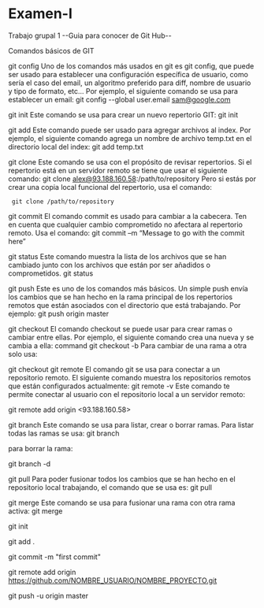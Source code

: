# Examen-I

Trabajo grupal 1
--Guia para conocer de Git Hub--

Comandos básicos de GIT

git config
Uno de los comandos más usados en git es git config, que puede ser usado para establecer una configuración específica de usuario, como sería el caso del email, un algoritmo preferido para diff, nombre de usuario y tipo de formato, etc… Por ejemplo, el siguiente comando se usa para establecer un email:
git config --global user.email sam@google.com

git init
Este comando se usa para crear un nuevo repertorio GIT:
git init

git add
Este comando puede ser usado para agregar archivos al index. Por ejemplo, el siguiente comando agrega un nombre de archivo temp.txt en el directorio local del index:
git add temp.txt

git clone
Este comando se usa con el propósito de revisar repertorios. Si el repertorio está en un servidor remoto se tiene que usar el siguiente comando:
git clone alex@93.188.160.58:/path/to/repository
Pero si estás por crear una copia local funcional del repertorio, usa el comando:

     git clone /path/to/repository

git commit
El comando commit es usado para cambiar a la cabecera. Ten en cuenta que cualquier cambio comprometido no afectara al repertorio remoto. Usa el comando:
git commit –m “Message to go with the commit here”

git status
Este comando muestra la lista de los archivos que se han cambiado junto con los archivos que están por ser añadidos o comprometidos.
git status

git push
Este es uno de los comandos más básicos. Un simple push envía los cambios que se han hecho en la rama principal de los repertorios remotos que están asociados con el directorio que está trabajando. Por ejemplo:
git push  origin master

git checkout
El comando checkout se puede usar para crear ramas o cambiar entre ellas. Por ejemplo, el siguiente comando crea una nueva y se cambia a ella:
command git checkout -b <banch-name>
Para cambiar de una rama a otra solo usa:

git checkout <branch-name>
git remote
El comando git se usa para conectar a un repositorio remoto. El siguiente comando muestra los repositorios remotos que están configurados actualmente:
git remote -v
Este comando te permite conectar al usuario con el repositorio local a un servidor remoto:

git remote add origin <93.188.160.58>

git branch
Este comando se usa para listar, crear o borrar ramas. Para listar todas las ramas se usa:
git branch

para borrar la rama:

git branch -d <branch-name>

git pull
Para poder fusionar todos los cambios que se han hecho en el repositorio local trabajando, el comando que se usa es:
git pull

git merge
Este comando se usa para fusionar una rama con otra rama activa:
git merge <branch-name>

git init

git add .

git commit -m "first commit"

git remote add origin https://github.com/NOMBRE_USUARIO/NOMBRE_PROYECTO.git

git push -u origin master